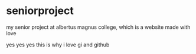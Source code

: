 # seniorproject

my senior project at albertus magnus college, which is a website made with love

yes yes yes this is why i love gi and github

